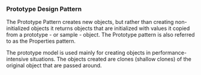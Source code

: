 ### Prototype Design Pattern

The Prototype Pattern creates new objects, but rather than creating non-initialized objects it returns objects that are initialized with
values it copied from a prototype - or sample - object. The Prototype pattern is also referred to as the Properties pattern.

The prototype model is used mainly for creating objects in performance-intensive situations. The objects created are clones 
(shallow clones) of the original object that are passed around.

